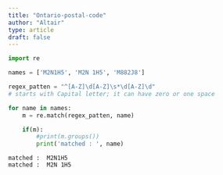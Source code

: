 ```yaml
---
title: "Ontario-postal-code"
author: "Altair"
type: article
draft: false
--- 
```


```python
import re
```


```python
names = ['M2N1H5', 'M2N 1H5', 'M882J8']

regex_patten = "^[A-Z]\d[A-Z]\s*\d[A-Z]\d"
# starts with Capital letter; it can have zero or one space

for name in names:
    m = re.match(regex_patten, name)

    if(m):
        #print(m.groups())
        print('matched : ', name)
```

    matched :  M2N1H5
    matched :  M2N 1H5



```python

```
